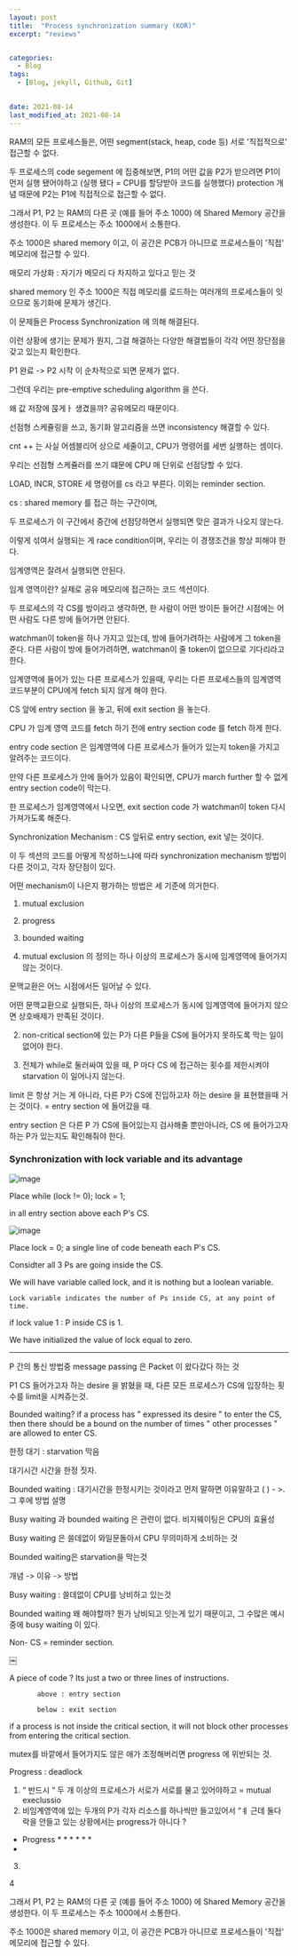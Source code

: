 ```yaml
---
layout: post
title:  "Process synchronization summary (KOR)"
excerpt: "reviews"


categories:
  - Blog
tags:
  - [Blog, jekyll, Github, Git]

 
date: 2021-08-14
last_modified_at: 2021-08-14
---
```


RAM의 모든 프로세스들은, 어떤 segment(stack, heap, code 등) 서로 '직접적으로' 접근할 수 없다.

두 프로세스의 code segement 에 집중해보면, P1의 어떤 값을 P2가 받으려면 
P1이 먼저 실행 됐어야하고 (실행 됐다 = CPU를 할당받아 코드를 실행했다)
protection 개념 때문에 P2는 P1에 직접적으로 접근할 수 없다.

그래서 P1, P2 는 RAM의 다른 곳 (예를 들어 주소 1000) 에 Shared Memory 공간을 생성한다.
이 두 프로세스는 주소 1000에서 소통한다.

주소 1000은 shared memory 이고, 이 공간은 PCB가 아니므로 프로세스들이 '직접' 메모리에 접근할 수 있다.

매모리 가상화 : 자기가 메모리 다 차지하고 있다고 믿는 것 



shared memory 인 주소 1000은 직접 메모리를 로드하는 여러개의 프로세스들이 잇으므로 동기화에 문제가 생긴다.

이 문제들은 Process Synchronization 에 의해 해결된다.

이런 상황에 생기는 문제가 뭔지, 그걸 해결하는 다양한 해결법들이 각각 어떤 장단점을 갖고 있는지 확인한다.

P1 완료 -> P2 시작 이 순차적으로 되면 문제가 없다.


그런데 우리는 pre-emptive scheduling algorithm 을 쓴다.


왜 값 저장에 묹게ㅏ 생겼을까?
공유메모리 때문이다.

선점형 스케쥴링을 쓰고, 동기화 알고리즘을 쓰면 inconsistency 해결할 수 있다.

cnt ++ 는 사실 어셈블리어 상으로 세줄이고, CPU가 명령어를 세번 실행하는 셈이다.

우리는 선점형 스케쥴러를 쓰기 떄문에 CPU 매 단위로 선점당할 수 있다. 

LOAD, INCR, STORE 세 명령어를 cs 라고 부른다. 이외는 reminder section.

cs : shared memory 를 접근 하는 구간이며, 

두 프로세스가 이 구간에서 중간에 선점당하면서 실행되면 맞은 결과가 나오지 않는다.

이렇게 섞여서 실행되는 게 race condition이며, 우리는 이 경쟁조건을 항상 피해야 한다.

임계영역은 잘려서 실행되면 안된다.

임계 영역이란? 실제로 공유 메모리에 접근하는 코드 섹션이다.

두 프로세스의 각 CS를 방이라고 생각하면, 한 사람이 어떤 방이든 들어간 시점에는 어떤 사람도 다른 방에 들어가면 안된다.

watchman이 token을 하나 가지고 있는데, 방에 들어가려하는 사람에게 그 token을 준다. 다른 사람이 방에 들어가려하면, watchman이 줄 token이 없으므로 기다리라고 한다.

임계영역에 들어가 있는 다른 프로세스가 있을때, 우리는 다른 프로세스들의 임계영역 코드부분이 CPU에게 fetch 되지 않게 해야 한다.

CS 앞에 entry section 을 놓고, 뒤에 exit section 을 놓는다.

CPU 가 임계 영역 코드를 fetch 하기 전에 entry section code 를 fetch 하게 한다.

entry code section 은 임계영역에 다른 프로세스가 들어가 있는지 token을 가지고 알려주는 코드이다.

만약 다른 프로세스가 안에 들어가 있음이 확인되면, CPU가 march further 할 수 없게 entry section code이 막는다.

한 프로세스가 임계영역에서 나오면, exit section code 가 watchman이 token 다시 가져가도록 해준다.

Synchronization Mechanism : CS 앞뒤로 entry section, exit 넣는 것이다.

이 두 섹션의 코드를 어떻게 작성하느냐에 따라 synchronization mechanism 방법이 다른 것이고, 각자 장단점이 있다.

어떤 mechanism이 나은지 평가하는 방법은 세 기준에 의거한다.

1. mutual exclusion
2. progress
3. bounded waiting

1. mutual exclusion 의 정의는 하나 이상의 프로세스가 동시에 임계영역에 들어가지 않는 것이다.

문맥교환은 어느 시점에서든 일어날 수 있다.

어떤 문맥교환으로 실행되든, 하나 이상의 프로세스가 동시에 임계영역에 들어가지 않으면 상호배제가 만족된 것이다.

2. non-critical section에 있는 P가 다른 P들을 CS에 들어가지 못하도록 막는 일이 없어야 한다.

3. 전체가 while로 둘러싸여 있을 때, P 마다 CS 에 접근하는 횟수를 제한시켜야 starvation 이 일어나지 않는다.

limit 은 항상 거는 게 아니라, 다른 P가 CS에 진입하고자 하는 desire 을 표현했을때 거는 것이다. = entry section 에 들어갔을 때.

entry section 은 다른 P 가 CS에 들어있는지 검사해줄 뿐만아니라, CS 에 들어가고자 하는 P가 있는지도 확인해줘야 한다.


### Synchronization with lock variable and its advantage

![image](https://user-images.githubusercontent.com/74404132/129772583-d0f04d8a-580d-4171-9f57-bcf7cb27df3e.png)

Place while (lock != 0); lock = 1;

in all entry section above each P's CS.

![image](https://user-images.githubusercontent.com/74404132/129772772-819c86f2-56aa-47b4-816a-ecde8c71f119.png)

Place lock = 0; a single line of code beneath each P's CS.

Considter all 3 Ps are going inside the CS.

We will have variable called lock, and it is nothing but a loolean variable.

    Lock variable indicates the number of Ps inside CS, at any point of time.

if lock value 1 : P inside CS is 1.

We have initialized the value of lock equal to zero.




* * * 
P 간의 통신 방법중 message passing 은 Packet 이 왔다갔다 하는 것

P1 CS 들어가고자 하는 desire 을 밝혔을 때,
다른 모든 프로세스가 CS에 입장하는 횟수를 limit을 시켜쥬는것.

Bounded waiting? if a process has " expressed its desire " to enter the CS, then there should be a bound on the number of times " other processes " are allowed to enter CS.

한정 대기 :  starvation 막음

대기시간 시간을 한정 짓자.

Bounded waiting : 대기시간을 한정시키는 것이라고 먼저 말하면 이유말하고 ( ) - >. 그 후에 방법 설명

Busy waiting 과 bounded waiting 은 관련이 없다.
비지웨이팅은 CPU의 효율성

Busy waiting 은 쓸데없이 와일문돌아서 CPU 무의미하게 소비하는 것

Bounded waiting은 starvation을 막는것

개념 -> 이유 -> 방법



Busy waiting : 쓸데없이 CPU를 낭비하고 있는것

Bounded waiting 왜 해야할까? 뭔가 낭비되고 잇는게 있기 때문이고, 그 수많은 예시중에 busy waiting 이 있다.

Non-  CS = reminder section. 



￼

  ​A piece of code ? Its just a two or three lines of instructions.

           ​above : entry section

           ​below : exit section

if a process is not inside the critical section, it will not block other processes from entering the critical section.



mutex를 바깥에서 들어가지도 않은 애가 조정해버리면 progress 에 위반되는 것.

Progress : deadlock 

1. “ 반드시 “ 두 개 이상의 프로세스가 서로가 서로를 물고 있어야하고 = mutual execlussio
2. 비임계영역에 있는 두개의 P가 각자 리소스를 하나씩만 들고있어서 “ㅖ
근데 둘다 락을 안들고 있는 상황에서는 progress가 아니다 ?

* Progress * * * * * *
* 
3. 
4

그래서 P1, P2 는 RAM의 다른 곳 (예를 들어 주소 1000) 에 Shared Memory 공간을 생성한다.
이 두 프로세스는 주소 1000에서 소통한다.

주소 1000은 shared memory 이고, 이 공간은 PCB가 아니므로 프로세스들이 '직접' 메모리에 접근할 수 있다.












